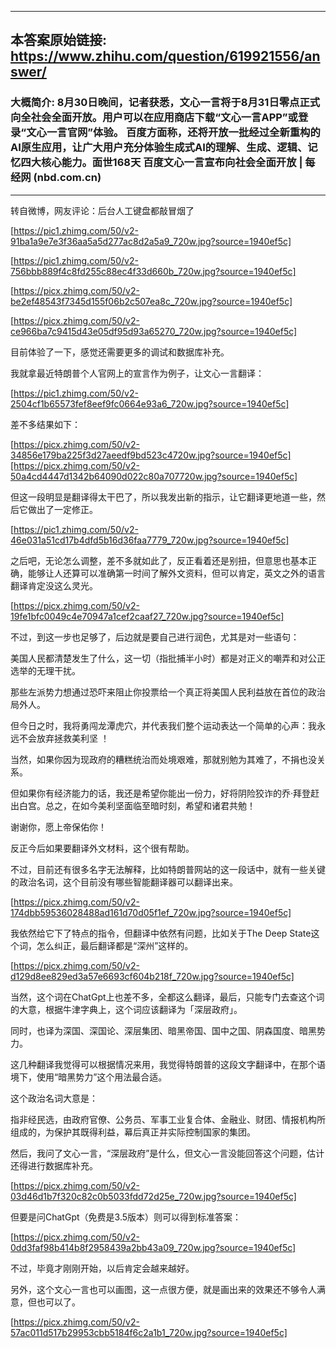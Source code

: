 ----------------------------------------
## 本答案原始链接: https://www.zhihu.com/question/619921556/answer/
### 大概简介: 8月30日晚间，记者获悉，文心一言将于8月31日零点正式向全社会全面开放。用户可以在应用商店下载“文心一言APP”或登录“文心一言官网”体验。 百度方面称，还将开放一批经过全新重构的AI原生应用，让广大用户充分体验生成式AI的理解、生成、逻辑、记忆四大核心能力。面世168天 百度文心一言宣布向社会全面开放 | 每经网 (nbd.com.cn)
----------------------------------------
转自微博，网友评论：后台人工键盘都敲冒烟了

[https://pic1.zhimg.com/50/v2-91ba1a9e7e3f36aa5a5d277ac8d2a5a9_720w.jpg?source=1940ef5c]




[https://pic1.zhimg.com/50/v2-756bbb889f4c8fd255c88ec4f33d660b_720w.jpg?source=1940ef5c]




[https://picx.zhimg.com/50/v2-be2ef48543f7345d155f06b2c507ea8c_720w.jpg?source=1940ef5c]




[https://picx.zhimg.com/50/v2-ce966ba7c9415d43e05df95d93a65270_720w.jpg?source=1940ef5c]



目前体验了一下，感觉还需要更多的调试和数据库补充。

我就拿最近特朗普个人官网上的宣言作为例子，让文心一言翻译：




[https://pic1.zhimg.com/50/v2-2504cf1b65573fef8eef9fc0664e93a6_720w.jpg?source=1940ef5c]

差不多结果如下：

[https://picx.zhimg.com/50/v2-34856e179ba225f3d27aeedf9bd523c4720w.jpg?source=1940ef5c][https://picx.zhimg.com/50/v2-50a4cd4447d1342b64090d022c80a707720w.jpg?source=1940ef5c]

但这一段明显是翻译得太干巴了，所以我发出新的指示，让它翻译更地道一些，然后它做出了一定修正。

[https://pic1.zhimg.com/50/v2-46e031a51cd17b4dfd5b16d36faa7779_720w.jpg?source=1940ef5c]

之后吧，无论怎么调整，差不多就如此了，反正看着还是别扭，但意思也基本正确，能够让人还算可以准确第一时间了解外文资料，但可以肯定，英文之外的语言翻译肯定没这么灵光。

[https://picx.zhimg.com/50/v2-19fe1bfc0049c4e70947a1cef2caaf27_720w.jpg?source=1940ef5c]

不过，到这一步也足够了，后边就是要自己进行润色，尤其是对一些语句：

美国人民都清楚发生了什么，这一切（指批捕半小时）都是对正义的嘲弄和对公正选举的无理干扰。

那些左派势力想通过恐吓来阻止你投票给一个真正将美国人民利益放在首位的政治局外人。

但今日之时，我将勇闯龙潭虎穴，并代表我们整个运动表达一个简单的心声：我永远不会放弃拯救美利坚 ！

当然，如果你因为现政府的糟糕统治而处境艰难，那就别勉为其难了，不捐也没关系。

但如果你有经济能力的话，我还是希望你能出一份力，好将阴险狡诈的乔·拜登赶出白宫。总之，在如今美利坚面临至暗时刻，希望和诸君共勉！

谢谢你，愿上帝保佑你！

反正今后如果要翻译外文材料，这个很有帮助。

不过，目前还有很多名字无法解释，比如特朗普网站的这一段话中，就有一些关键的政治名词，这个目前没有哪些智能翻译器可以翻译出来。

[https://picx.zhimg.com/50/v2-174dbb59536028488ad161d70d05f1ef_720w.jpg?source=1940ef5c]

我依然给它下了特点的指令，但翻译中依然有问题，比如关于The Deep State这个词，怎么纠正，最后翻译都是“深州”这样的。

[https://picx.zhimg.com/50/v2-d129d8ee829ed3a57e6693cf604b218f_720w.jpg?source=1940ef5c]

当然，这个词在ChatGpt上也差不多，全都这么翻译，最后，只能专门去查这个词的大意，根据牛津字典上，这个词应该翻译为「深层政府」。

同时，也译为深国、深国论、深层集团、暗黑帝国、国中之国、阴森国度、暗黑势力。

这几种翻译我觉得可以根据情况来用，我觉得特朗普的这段文字翻译中，在那个语境下，使用“暗黑势力”这个用法最合适。

这个政治名词大意是：

指非经民选，由政府官僚、公务员、军事工业复合体、金融业、财团、情报机构所组成的，为保护其既得利益，幕后真正并实际控制国家的集团。

然后，我问了文心一言，“深层政府”是什么，但文心一言没能回答这个问题，估计还得进行数据库补充。

[https://picx.zhimg.com/50/v2-03d46d1b7f320c82c0b5033fdd72d25e_720w.jpg?source=1940ef5c]

但要是问ChatGpt（免费是3.5版本）则可以得到标准答案：

[https://picx.zhimg.com/50/v2-0dd3faf98b414b8f2958439a2bb43a09_720w.jpg?source=1940ef5c]

不过，毕竟才刚刚开始，以后肯定会越来越好。

另外，这个文心一言也可以画图，这一点很方便，就是画出来的效果还不够令人满意，但也可以了。

[https://picx.zhimg.com/50/v2-57ac011d517b29953cbb5184f6c2a1b1_720w.jpg?source=1940ef5c]

